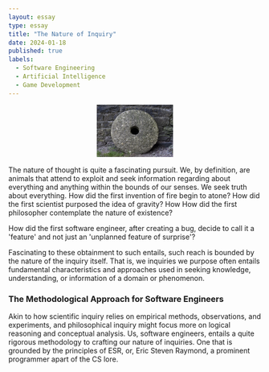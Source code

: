 ```yaml
---
layout: essay
type: essay
title: "The Nature of Inquiry"
date: 2024-01-18
published: true
labels:
  - Software Engineering
  - Artificial Intelligence
  - Game Development
---
```


<div style="text-align: center;">
    <img src="../img/the-nature-of-inquiry/wheel.png" alt="The Wheel Technology" style="width:30%; height:30%;">
</div>

The nature of thought is quite a fascinating pursuit. We, by definition, are animals that attend to exploit and seek information regarding about everything and anything within the bounds of our senses. We seek truth about everything. How did the first invention of fire begin to atone? How did the first scientist purposed the idea of gravity? How How did the first philosopher contemplate the nature of existence?

How did the first software engineer, after creating a bug, decide to call it a 'feature' and not just an 'unplanned feature of surprise'?

Fascinating to these obtainment to such entails, such reach is bounded by the nature of the inquiry itself. That is, we inquiries we purpose often entails fundamental characteristics and approaches used in seeking knowledge, understanding, or information of a domain or phenomenon.

### The Methodological Approach for Software Engineers

Akin to how scientific inquiry relies on empirical methods, observations, and experiments, and philosophical inquiry might focus more on logical reasoning and conceptual analysis. Us, software engineers, entails a quite rigorous methodology to crafting our nature of inquiries. One that is grounded by the principles of ESR, or, Eric Steven Raymond, a prominent programmer apart of the CS lore.
